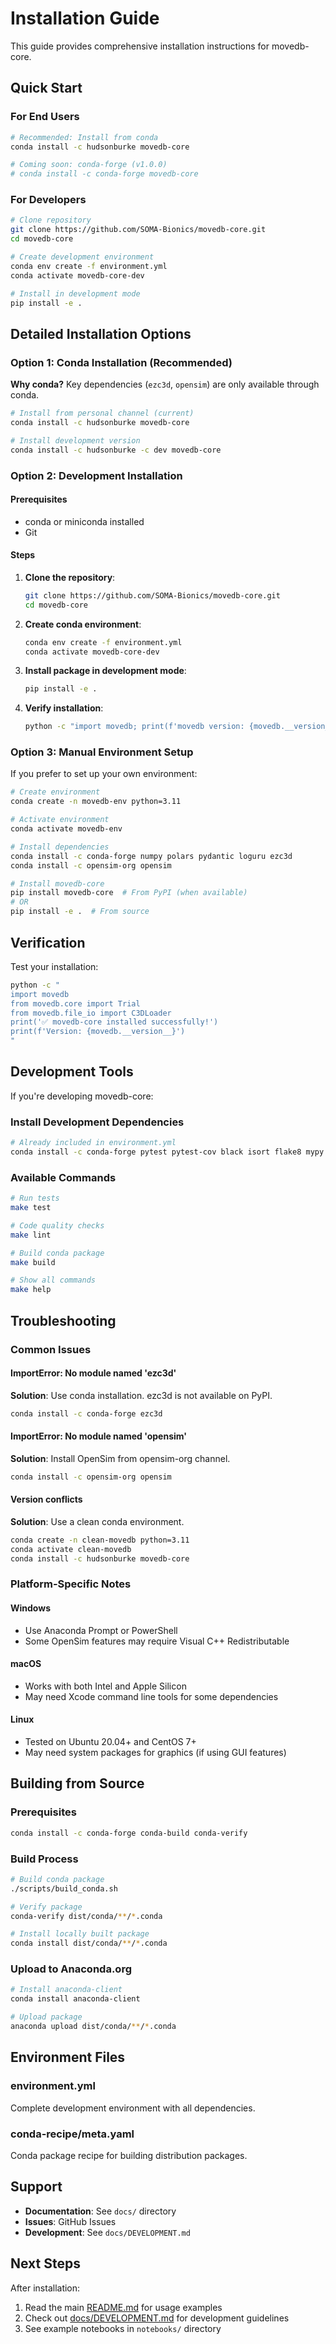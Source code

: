 # Installation Guide

This guide provides comprehensive installation instructions for movedb-core.

## Quick Start

### For End Users

```bash
# Recommended: Install from conda
conda install -c hudsonburke movedb-core

# Coming soon: conda-forge (v1.0.0)
# conda install -c conda-forge movedb-core
```

### For Developers

```bash
# Clone repository
git clone https://github.com/SOMA-Bionics/movedb-core.git
cd movedb-core

# Create development environment
conda env create -f environment.yml
conda activate movedb-core-dev

# Install in development mode
pip install -e .
```

## Detailed Installation Options

### Option 1: Conda Installation (Recommended)

**Why conda?** Key dependencies (`ezc3d`, `opensim`) are only available through conda.

```bash
# Install from personal channel (current)
conda install -c hudsonburke movedb-core

# Install development version
conda install -c hudsonburke -c dev movedb-core
```

### Option 2: Development Installation

#### Prerequisites
- conda or miniconda installed
- Git

#### Steps
1. **Clone the repository**:
   ```bash
   git clone https://github.com/SOMA-Bionics/movedb-core.git
   cd movedb-core
   ```

2. **Create conda environment**:
   ```bash
   conda env create -f environment.yml
   conda activate movedb-core-dev
   ```

3. **Install package in development mode**:
   ```bash
   pip install -e .
   ```

4. **Verify installation**:
   ```bash
   python -c "import movedb; print(f'movedb version: {movedb.__version__}')"
   ```

### Option 3: Manual Environment Setup

If you prefer to set up your own environment:

```bash
# Create environment
conda create -n movedb-env python=3.11

# Activate environment
conda activate movedb-env

# Install dependencies
conda install -c conda-forge numpy polars pydantic loguru ezc3d
conda install -c opensim-org opensim

# Install movedb-core
pip install movedb-core  # From PyPI (when available)
# OR
pip install -e .  # From source
```

## Verification

Test your installation:

```bash
python -c "
import movedb
from movedb.core import Trial
from movedb.file_io import C3DLoader
print('✅ movedb-core installed successfully!')
print(f'Version: {movedb.__version__}')
"
```

## Development Tools

If you're developing movedb-core:

### Install Development Dependencies
```bash
# Already included in environment.yml
conda install -c conda-forge pytest pytest-cov black isort flake8 mypy
```

### Available Commands
```bash
# Run tests
make test

# Code quality checks
make lint

# Build conda package
make build

# Show all commands
make help
```

## Troubleshooting

### Common Issues

#### ImportError: No module named 'ezc3d'
**Solution**: Use conda installation. ezc3d is not available on PyPI.
```bash
conda install -c conda-forge ezc3d
```

#### ImportError: No module named 'opensim'
**Solution**: Install OpenSim from opensim-org channel.
```bash
conda install -c opensim-org opensim
```

#### Version conflicts
**Solution**: Use a clean conda environment.
```bash
conda create -n clean-movedb python=3.11
conda activate clean-movedb
conda install -c hudsonburke movedb-core
```

### Platform-Specific Notes

#### Windows
- Use Anaconda Prompt or PowerShell
- Some OpenSim features may require Visual C++ Redistributable

#### macOS
- Works with both Intel and Apple Silicon
- May need Xcode command line tools for some dependencies

#### Linux
- Tested on Ubuntu 20.04+ and CentOS 7+
- May need system packages for graphics (if using GUI features)

## Building from Source

### Prerequisites
```bash
conda install -c conda-forge conda-build conda-verify
```

### Build Process
```bash
# Build conda package
./scripts/build_conda.sh

# Verify package
conda-verify dist/conda/**/*.conda

# Install locally built package
conda install dist/conda/**/*.conda
```

### Upload to Anaconda.org
```bash
# Install anaconda-client
conda install anaconda-client

# Upload package
anaconda upload dist/conda/**/*.conda
```

## Environment Files

### environment.yml
Complete development environment with all dependencies.

### conda-recipe/meta.yaml
Conda package recipe for building distribution packages.

## Support

- **Documentation**: See `docs/` directory
- **Issues**: GitHub Issues
- **Development**: See `docs/DEVELOPMENT.md`

## Next Steps

After installation:
1. Read the main [README.md](README.md) for usage examples
2. Check out [docs/DEVELOPMENT.md](docs/DEVELOPMENT.md) for development guidelines
3. See example notebooks in `notebooks/` directory
